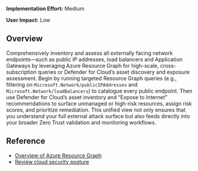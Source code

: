**Implementation Effort:** Medium 

**User Impact:** Low 

## Overview

Comprehensively inventory and assess all externally facing network endpoints—such as public IP addresses, load balancers and Application Gateways by leveraging Azure Resource Graph for high-scale, cross-subscription queries or Defender for Cloud’s asset discovery and exposure assessment. Begin by running targeted Resource Graph queries (e.g., filtering on `Microsoft.Network/publicIPAddresses` and `Microsoft.Network/loadBalancers`) to catalogue every public endpoint. Then use Defender for Cloud’s asset inventory and “Expose to Internet” recommendations to surface unmanaged or high-risk resources, assign risk scores, and prioritize remediation. This unified view not only ensures that you understand your full external attack surface but also feeds directly into your broader Zero Trust validation and monitoring workflows.

## Reference

* [Overview of Azure Resource Graph](https://learn.microsoft.com/en-us/azure/governance/resource-graph/overview)
* [Review cloud security posture](https://learn.microsoft.com/en-us/azure/defender-for-cloud/overview-page?utm_source=chatgpt.com)
  
